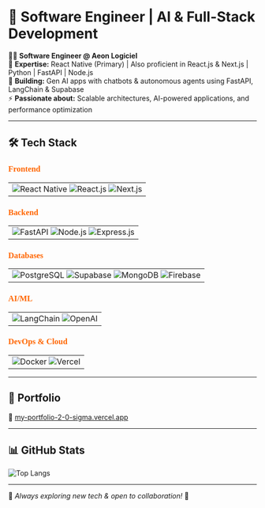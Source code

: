 # 🚀 Software Engineer | AI & Full-Stack Development  

👨‍💻 **Software Engineer @ Aeon Logiciel**  
🔹 **Expertise:** React Native (Primary) | Also proficient in React.js & Next.js | Python | FastAPI | Node.js  
🧠 **Building:** Gen AI apps with chatbots & autonomous agents using FastAPI, LangChain & Supabase  
⚡ **Passionate about:** Scalable architectures, AI-powered applications, and performance optimization  

---

## 🛠️ Tech Stack  

<h3 style="font-family: cursive; color: #ff6600;">Frontend</h3>  

<table>
  <tr>
    <td>
      <img src="https://img.shields.io/badge/React%20Native-20232A?style=for-the-badge&logo=react&logoColor=61DAFB" alt="React Native">
      <img src="https://img.shields.io/badge/React.js-20232A?style=for-the-badge&logo=react&logoColor=61DAFB" alt="React.js">
      <img src="https://img.shields.io/badge/Next.js-000000?style=for-the-badge&logo=next.js&logoColor=white" alt="Next.js">
    </td>
  </tr>
</table>

<h3 style="font-family: cursive; color: #ff6600;">Backend</h3>  

<table>
  <tr>
    <td>
      <img src="https://img.shields.io/badge/FastAPI-009688?style=for-the-badge&logo=fastapi&logoColor=white" alt="FastAPI">
      <img src="https://img.shields.io/badge/Node.js-43853D?style=for-the-badge&logo=node.js&logoColor=white" alt="Node.js">
      <img src="https://img.shields.io/badge/Express.js-000000?style=for-the-badge&logo=express&logoColor=white" alt="Express.js">
    </td>
  </tr>
</table>

<h3 style="font-family: cursive; color: #ff6600;">Databases</h3>  

<table>
  <tr>
    <td>
      <img src="https://img.shields.io/badge/PostgreSQL-336791?style=for-the-badge&logo=postgresql&logoColor=white" alt="PostgreSQL">
      <img src="https://img.shields.io/badge/Supabase-3ECF8E?style=for-the-badge&logo=supabase&logoColor=white" alt="Supabase">
      <img src="https://img.shields.io/badge/MongoDB-4EA94B?style=for-the-badge&logo=mongodb&logoColor=white" alt="MongoDB">
      <img src="https://img.shields.io/badge/Firebase-FFCA28?style=for-the-badge&logo=firebase&logoColor=black" alt="Firebase">
    </td>
  </tr>
</table>

<h3 style="font-family: cursive; color: #ff6600;">AI/ML</h3>  

<table>
  <tr>
    <td>
      <img src="https://img.shields.io/badge/LangChain-FFD43B?style=for-the-badge&logo=python&logoColor=black" alt="LangChain">
      <img src="https://img.shields.io/badge/OpenAI-412991?style=for-the-badge&logo=openai&logoColor=white" alt="OpenAI">
    </td>
  </tr>
</table>

<h3 style="font-family: cursive; color: #ff6600;">DevOps & Cloud</h3>  

<table>
  <tr>
    <td>
      <img src="https://img.shields.io/badge/Docker-2496ED?style=for-the-badge&logo=docker&logoColor=white" alt="Docker">
      <img src="https://img.shields.io/badge/Vercel-000000?style=for-the-badge&logo=vercel&logoColor=white" alt="Vercel">
    </td>
  </tr>
</table>

---

## 📌 Portfolio  
🔗 [my-portfolio-2-0-sigma.vercel.app](https://my-portfolio-2-0-sigma.vercel.app/)  

---

## 📊 GitHub Stats  
![Top Langs](https://github-readme-stats.vercel.app/api/top-langs/?username=tausif-arif&layout=pie)  

---

🔗 *Always exploring new tech & open to collaboration!* 🚀  
